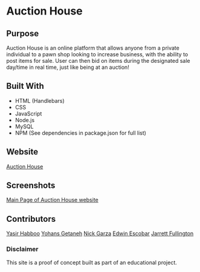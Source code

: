 # Auction House

## Purpose
Auction House is an online platform that allows anyone from a private individual to a pawn shop looking to increase business, with the ability to post items for sale. User can then bid on items during the designated sale day/time in real time, just like being at an auction! 

## Built With
* HTML (Handlebars)
* CSS
* JavaScript
* Node.js
* MySQL
* NPM (See dependencies in package.json for full list)

## Website
[Auction House](https://stormy-fjord-57144.herokuapp.com/) 

## Screenshots 
[Main Page of Auction House website](public/images/auctionhouse_mainpage.PNG)

## Contributors
[Yasir Habboo](https://github.com/Yasir19)
[Yohans Getaneh](https://github.com/yohans14)
[Nick Garza](https://github.com/thenickgarza)
[Edwin Escobar](https://github.com/escowin)
[Jarrett Fullington](https://github.com/jarrettcoding)

### Disclaimer
This site is a proof of concept built as part of an educational project.
